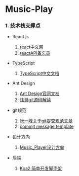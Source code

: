 # Music-Play
### 1. 技术栈支撑点 
* React.js 
    1. [react中文网][1]
    2. [reactAPI备忘录][2]
* TypeScript
    1. [TypeScript中文文档][3]
* Ant Design
    1. [Ant Design官网文档][4]
    2. [炜哥git源码解读][5]
* git规范
    1. [阮一峰关于git提交规范文章][6]
    2. [commit message template][7]
* 设计方向
    1. [Music_Player设计方向][8]

   [1]: https://doc.react-china.org/docs/introducing-jsx.html
   [2]: https://devhints.io/react
   [3]:https://tslang.cn/docs/handbook/typescript-in-5-minutes.html
   [4]: https://ant.design/docs/react/introduce-cn
   [5]: https://github.com/zhangzewei/read-antd-code/blob/master/SUMMARY.md
   [6]: http://www.ruanyifeng.com/blog/2016/01/commit_message_change_log.html
   [7]: https://gist.github.com/adeekshith/cd4c95a064977cdc6c50
   [8]: https://uispace.net/?q=music+player

* 后端
  1. [Koa2 简单开发脚手架](https://github.com/17koa/koa2-startkit)
